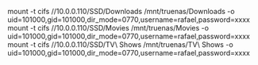 mount -t cifs //10.0.0.110/SSD/Downloads /mnt/truenas/Downloads -o uid=101000,gid=101000,dir_mode=0770,username=rafael,password=xxxx
mount -t cifs //10.0.0.110/SSD/Movies /mnt/truenas/Movies -o uid=101000,gid=101000,dir_mode=0770,username=rafael,password=xxxx
mount -t cifs //10.0.0.110/SSD/TV\ Shows /mnt/truenas/TV\ Shows -o uid=101000,gid=101000,dir_mode=0770,username=rafael,password=xxxx